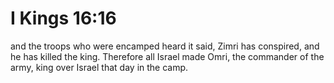 # I Kings 16:16

and the troops who were encamped heard it said, Zimri has conspired, and he has killed the king. Therefore all Israel made Omri, the commander of the army, king over Israel that day in the camp.
